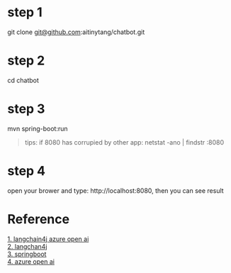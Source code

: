 # step 1
git clone git@github.com:aitinytang/chatbot.git

# step 2
cd chatbot

# step 3
mvn spring-boot:run
> tips: if 8080 has corrupied by other app:
> netstat -ano | findstr :8080

# step 4
open your brower and type: http://localhost:8080, then you can see result

# Reference
[1. langchain4j azure open ai](https://docs.langchain4j.dev/integrations/language-models/azure-open-ai/) <br>
[2. langchan4j](https://github.com/langchain4j/langchain4j) <br>
[3. springboot](https://spring.io/quickstart) <br>
[4. azure open ai](https://learn.microsoft.com/en-us/azure/ai-services/openai/) <br>
